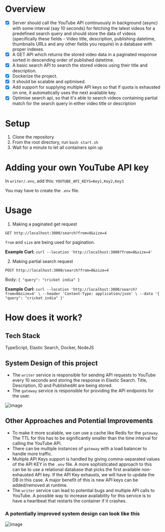 # Overview

- [x] Server should call the YouTube API continuously in background (async) with some interval (say 10 seconds) for fetching the latest videos for a predefined search query and should store the data of videos (specifically these fields - Video title, description, publishing datetime, thumbnails URLs and any other fields you require) in a database with proper indexes.
- [x] A GET API which returns the stored video data in a paginated response sorted in descending order of published datetime.
- [x] A basic search API to search the stored videos using their title and description.
- [x] Dockerize the project.
- [x] It should be scalable and optimised.
- [x] Add support for supplying multiple API keys so that if quota is exhausted on one, it automatically uses the next available key.
- [x] Optimise search api, so that it's able to search videos containing partial match for the search query in either video title or description

# Setup 
1. Clone the repository
2. From the root directory, run ```bash start.sh```
3. Wait for a minute to let all containers spin up

# Adding your own YouTube API key

In `writer/.env`, add this:
`YOUTUBE_API_KEYS=Key1,Key2,Key3`

You may have to create the `.env` file.


# Usage

1. Making a paginated get request
   
`GET http://localhost:3000/search?from=0&size=4`

```from``` and ```size``` are being used for pagination. 

**Example Curl:** `curl --location 'http://localhost:3000?from=0&size=4'`

2. Making partial search request
   
`POST http://localhost:3000/search?from=0&size=4`

Body: `{
    "query": "cricket india"
}`

**Example Curl:** `curl --location 'http://localhost:3000/search?from=0&size=4' \
--header 'Content-Type: application/json' \
--data '{
    "query": "cricket india"
}'`

# How does it work?

## Tech Stack
TypeScript, Elastic Search, Docker, NodeJS

## System Design of this project
- The `writer` service is responsible for sending API requests to YouTube every 10 seconds and storing the response in Elastic Search. Title, Description, ID and PublishedAt are being stored.
- The `gateway` service is responsible for providing the API endpoints for the user.

![image](https://github.com/Just-A-Pixel/Fampay-assignment/assets/58350132/dbe9585f-a994-4ddc-8ac2-3a063fbfd470)

## Other Approaches and Potential Improvements

- To make it more scalable, we can use a cache like Redis for the `gateway`. The TTL for this has to be significantly smaller than the time interval for calling the YouTube API.
- There can be multiple instances of `gateway` with a load balancer to handle more traffic.
- Multiple API Keys support is handled by giving comma-separated values of the API KEY in the `.env` file. A more sophisticated approach to this can be to use a relational database that picks the first available non-exhausted API key. If the API Key exhausts, we will have to update the DB in this case. A major benefit of this is new API keys can be added/removed at runtime.
- The `writer` service can lead to potential bugs and multiple API calls to YouTube. A possible way to increase availability for this service is to have a heartbeat that restarts the container if it crashes.

### A potentially improved system design can look like this
![image](https://github.com/Just-A-Pixel/Fampay-assignment/assets/58350132/c7169849-5739-4d5f-a59a-724f24fdab84)

